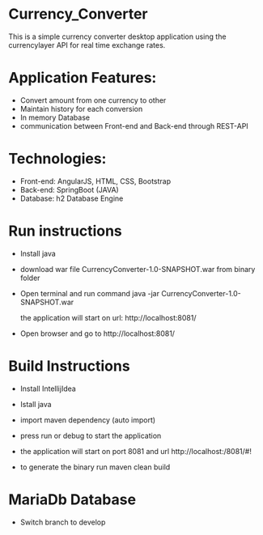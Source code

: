 # Currency_Converter

This is a simple currency converter desktop application using the currencylayer API for real time exchange rates.

# Application Features:

- Convert amount from one currency to other
- Maintain history for each conversion 
- In memory Database
- communication between Front-end and Back-end through REST-API

# Technologies:

- Front-end: AngularJS, HTML, CSS, Bootstrap
- Back-end: SpringBoot (JAVA)
- Database: h2 Database Engine

# Run instructions

- Install java

- download war file CurrencyConverter-1.0-SNAPSHOT.war from binary folder

- Open terminal and run command 
  java -jar CurrencyConverter-1.0-SNAPSHOT.war
  
  the application will start on url: http://localhost:8081/
  
 - Open browser and go to http://localhost:8081/ 
 
 
 # Build Instructions
 
 - Install IntellijIdea
 - Istall java
 
 - import maven dependency (auto import)
 
 - press run or debug to start the application 
 
 - the application will start on port 8081 and url http://localhost:/8081/#! 
 
 - to generate the binary run maven clean build 


 # MariaDb Database

 - Switch branch to develop
 
 

 
 
 
 
 
 
 
 
 
 
 
 
 
 
 
  



